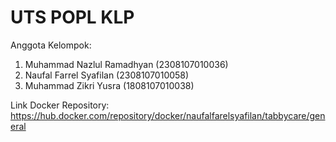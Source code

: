# UTS POPL KLP

Anggota Kelompok:

1. Muhammad Nazlul Ramadhyan (2308107010036)
2. Naufal Farrel Syafilan (2308107010058)
3. Muhammad Zikri Yusra (1808107010038)

Link Docker Repository:
https://hub.docker.com/repository/docker/naufalfarelsyafilan/tabbycare/general
